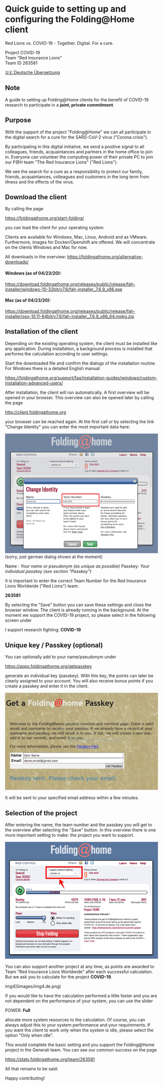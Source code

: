 # Quick guide to setting up and configuring the Folding@Home client

Red Lions vs. COVID-19 - Together. Digital. For a cure.

Project COVID-19  
Team "Red Insurance Lions"  
Team ID 263581  

[🇩🇪 Deutsche Übersetzung](README.de.md)

## Note

A guide to setting up Folding@Home clients for the benefit of COVID-19 research to participate in a **joint, private commitment**.

## Purpose
With the support of the project "Folding@Home" we can all participate in the digital search for a cure for the SARS-CoV-2 virus ("Corona crisis").

By participating in this digital initiative, we send a positive signal to all colleagues, friends, acquaintances and partners in the home office to join in. Everyone can volunteer the computing power of their private PC to join our F@H team "The Red Insurance Lions" ("Red Lions").

We see the search for a cure as a responsibility to protect our family, friends, acquaintances, colleagues and customers in the long term from illness and the effects of the virus.

## Download the client

By calling the page

https://foldingathome.org/start-folding/

you can load the client for your operating system.

Clients are available for Windows, Mac, Linux, Android and as VMware. Furthermore, images for Docker/Openshift are offered. We will concentrate on the clients Windows and Mac for now.

All downloads in the overview:
https://foldingathome.org/alternative-downloads/

#### Windows (as of 04/23/20):
https://download.foldingathome.org/releases/public/release/fah-installer/windows-10-32bit/v7.6/fah-installer_7.6.9_x86.exe

#### Mac (as of 04/23/20):
https://download.foldingathome.org/releases/public/release/fah-installer/osx-10.11-64bit/v7.6/fah-installer_7.6.9_x86_64.mpkg.zip

## Installation of the client

Depending on the existing operating system, the client must be installed like any application. During installation, a background process is installed that performs the calculation according to user settings.

Start the downloaded file and confirm the dialogs of the installation routine. For Windows there is a detailed English manual:

https://foldingathome.org/support/faq/installation-guides/windows/custom-installation-advanced-users/

After installation, the client will run automatically. A first overview will be opened in your browser. This overview can also be opened later by calling the page

http://client.foldingathome.org 

your browser can be reached again. At the first call or by selecting the link "Change Identity" you can enter the most important data here:

![img1](images/img1.de.png)
(sorry, just german dialog shown at the moment)

Name : _Your name or pseudonym (as unique as possible)_
Passkey: _Your individual passkey (see section "Passkey")_

It is important to enter the correct Team Number for the Red Insurance Lions Worldwide ("Red Lions") team:

**263581**

By selecting the "Save" button you can save these settings and close the browser window. The client is already running in the background. At the moment we support the COVID-19 project, so please select in the following screen under

I support research fighting: **COVID-19**

## Unique key / Passkey (optional)

You can optionally add to your name/pseudonym under

https://apps.foldingathome.org/getpasskey

generate an individual key (passkey). With this key, the points can later be clearly assigned to your account. You will also receive bonus points if you create a passkey and enter it in the client.

![img2](images/img2.de.png)

It will be sent to your specified email address within a few minutes.

## Selection of the project

After entering the name, the team number and the passkey you will get to the overview after selecting the "Save" button. In this overview there is one more important setting to make: the project you want to support.

![img3](images/img3.de.png)

You can also support another project at any time, as points are awarded to Team "Red Insurance Lions Worldwide" after each successful calculation. But we ask you to calculate for the project **COVID-19**.

img4](images/img4.de.png)

If you would like to have the calculation performed a little faster and you are not dependent on the performance of your system, you can use the slider

POWER: **Full**

allocate more system resources to the calculation. Of course, you can always adjust this to your system performance and your requirements. If you want the client to work only when the system is idle, please select the option "Only when idle".

This would complete the basic setting and you support the Folding@Home project in the Generali team. You can see our common success on the page

https://stats.foldingathome.org/team/263581

All that remains to be said:

Happy contributing!
